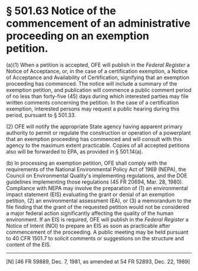 # § 501.63   Notice of the commencement of an administrative proceeding on an exemption petition.

(a)(1) When a petition is accepted, OFE will publish in the _Federal Register_ a Notice of Acceptance, or, in the case of a certification exemption, a Notice of Acceptance and Availability of Certification, signifying that an exemption proceeding has commenced. The notice will include a summary of the exemption petition, and publication will commence a public comment period of no less than forty-five (45) days during which interested parties may file written comments concerning the petition. In the case of a certification exemption, interested persons may request a public hearing during this period, pursuant to § 501.33.


(2) OFE will notify the appropriate State agency having apparent primary authority to permit or regulate the construction or operation of a powerplant that an exemption proceeding has commenced and will consult with this agency to the maximum extent practicable. Copies of all accepted petitions also will be forwarded to EPA, as provided in § 501.14(a). 


(b) In processing an exemption petition, OFE shall comply with the requirements of the National Environmental Policy Act of 1969 (NEPA), the Council on Environmental Quality's implementing regulations, and the DOE guidelines implementing those regulations (45 FR 20694, Mar. 28, 1980). Compliance with NEPA may involve the preparation of (1) an environmental impact statement (EIS) evaluating the grant or denial of an exemption petition, (2) an environmental assessment (EA), or (3) a memorandum to the file finding that the grant of the requested petition would not be considered a major federal action significantly affecting the quality of the human environment. If an EIS is required, OFE will publish in the _Federal Register_ a Notice of Intent (NOI) to prepare an EIS as soon as practicable after commencement of the proceeding. A public meeting may be held pursuant to 40 CFR 1501.7 to solicit comments or suggestions on the structure and content of the EIS.



---

[N] [46 FR 59889, Dec. 7, 1981, as amended at 54 FR 52893, Dec. 22, 1989]




